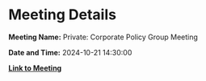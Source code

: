 # Meeting Details

**Meeting Name:** Private: Corporate Policy Group Meeting

**Date and Time:** 2024-10-21 14:30:00

**[Link to Meeting](https://www.limerick.ie/council/whats-on/private-corporate-policy-group-meeting-70)**
